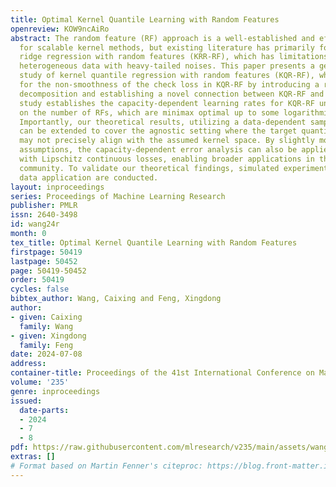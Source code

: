 ```yaml
---
title: Optimal Kernel Quantile Learning with Random Features
openreview: KOW9ncAiRo
abstract: The random feature (RF) approach is a well-established and efficient tool
  for scalable kernel methods, but existing literature has primarily focused on kernel
  ridge regression with random features (KRR-RF), which has limitations in handling
  heterogeneous data with heavy-tailed noises. This paper presents a generalization
  study of kernel quantile regression with random features (KQR-RF), which accounts
  for the non-smoothness of the check loss in KQR-RF by introducing a refined error
  decomposition and establishing a novel connection between KQR-RF and KRR-RF. Our
  study establishes the capacity-dependent learning rates for KQR-RF under mild conditions
  on the number of RFs, which are minimax optimal up to some logarithmic factors.
  Importantly, our theoretical results, utilizing a data-dependent sampling strategy,
  can be extended to cover the agnostic setting where the target quantile function
  may not precisely align with the assumed kernel space. By slightly modifying our
  assumptions, the capacity-dependent error analysis can also be applied to cases
  with Lipschitz continuous losses, enabling broader applications in the machine learning
  community. To validate our theoretical findings, simulated experiments and a real
  data application are conducted.
layout: inproceedings
series: Proceedings of Machine Learning Research
publisher: PMLR
issn: 2640-3498
id: wang24r
month: 0
tex_title: Optimal Kernel Quantile Learning with Random Features
firstpage: 50419
lastpage: 50452
page: 50419-50452
order: 50419
cycles: false
bibtex_author: Wang, Caixing and Feng, Xingdong
author:
- given: Caixing
  family: Wang
- given: Xingdong
  family: Feng
date: 2024-07-08
address:
container-title: Proceedings of the 41st International Conference on Machine Learning
volume: '235'
genre: inproceedings
issued:
  date-parts:
  - 2024
  - 7
  - 8
pdf: https://raw.githubusercontent.com/mlresearch/v235/main/assets/wang24r/wang24r.pdf
extras: []
# Format based on Martin Fenner's citeproc: https://blog.front-matter.io/posts/citeproc-yaml-for-bibliographies/
---
```

